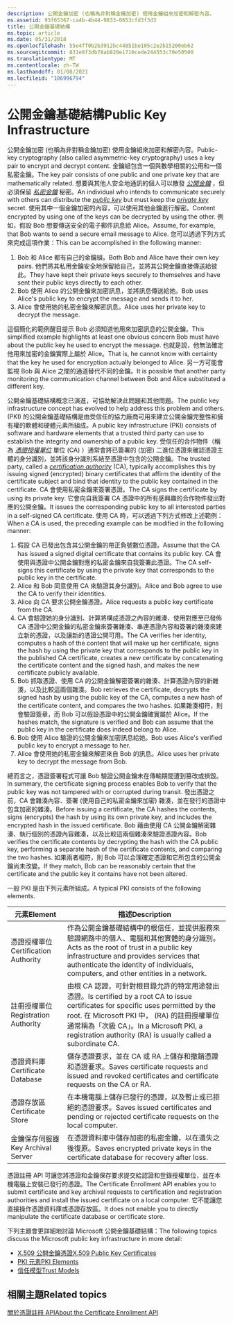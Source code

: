 ```yaml
---
description: 公開金鑰加密 (也稱為非對稱金鑰加密) 使用金鑰組來加密和解密內容。
ms.assetid: 93f65367-ca4b-4b44-9833-0653cfd3f3d3
title: 公開金鑰基礎結構
ms.topic: article
ms.date: 05/31/2018
ms.openlocfilehash: 55e4ff0b2b3912bc44851be105c2e2b15200eb62
ms.sourcegitcommit: 831e8f3db78ab820e1710cede244553c70e50500
ms.translationtype: MT
ms.contentlocale: zh-TW
ms.lasthandoff: 01/08/2021
ms.locfileid: "106996794"
---
```

# <a name="public-key-infrastructure"></a><span data-ttu-id="c2b1f-103">公開金鑰基礎結構</span><span class="sxs-lookup"><span data-stu-id="c2b1f-103">Public Key Infrastructure</span></span>

<span data-ttu-id="c2b1f-104">公開金鑰加密 (也稱為非對稱金鑰加密) 使用金鑰組來加密和解密內容。</span><span class="sxs-lookup"><span data-stu-id="c2b1f-104">Public-key cryptography (also called asymmetric-key cryptography) uses a key pair to encrypt and decrypt content.</span></span> <span data-ttu-id="c2b1f-105">金鑰組包含一個與數學相關的公用和一個私密金鑰。</span><span class="sxs-lookup"><span data-stu-id="c2b1f-105">The key pair consists of one public and one private key that are mathematically related.</span></span> <span data-ttu-id="c2b1f-106">想要與其他人安全地通訊的個人可以散發 [*公開金鑰*](/windows/desktop/SecGloss/p-gly) ，但必須保留 [*私密金鑰*](/windows/desktop/SecGloss/p-gly) 秘密。</span><span class="sxs-lookup"><span data-stu-id="c2b1f-106">An individual who intends to communicate securely with others can distribute the [*public key*](/windows/desktop/SecGloss/p-gly) but must keep the [*private key*](/windows/desktop/SecGloss/p-gly) secret.</span></span> <span data-ttu-id="c2b1f-107">使用其中一個金鑰加密的內容，可以使用其他金鑰進行解密。</span><span class="sxs-lookup"><span data-stu-id="c2b1f-107">Content encrypted by using one of the keys can be decrypted by using the other.</span></span> <span data-ttu-id="c2b1f-108">例如，假設 Bob 想要傳送安全的電子郵件訊息給 Alice。</span><span class="sxs-lookup"><span data-stu-id="c2b1f-108">Assume, for example, that Bob wants to send a secure email message to Alice.</span></span> <span data-ttu-id="c2b1f-109">您可以透過下列方式來完成這項作業：</span><span class="sxs-lookup"><span data-stu-id="c2b1f-109">This can be accomplished in the following manner:</span></span>

1.  <span data-ttu-id="c2b1f-110">Bob 和 Alice 都有自己的金鑰組。</span><span class="sxs-lookup"><span data-stu-id="c2b1f-110">Both Bob and Alice have their own key pairs.</span></span> <span data-ttu-id="c2b1f-111">他們將其私用金鑰安全地保留給自己，並將其公開金鑰直接傳送給彼此。</span><span class="sxs-lookup"><span data-stu-id="c2b1f-111">They have kept their private keys securely to themselves and have sent their public keys directly to each other.</span></span>
2.  <span data-ttu-id="c2b1f-112">Bob 使用 Alice 的公開金鑰來加密訊息，並將訊息傳送給她。</span><span class="sxs-lookup"><span data-stu-id="c2b1f-112">Bob uses Alice's public key to encrypt the message and sends it to her.</span></span>
3.  <span data-ttu-id="c2b1f-113">Alice 會使用她的私密金鑰來解密訊息。</span><span class="sxs-lookup"><span data-stu-id="c2b1f-113">Alice uses her private key to decrypt the message.</span></span>

<span data-ttu-id="c2b1f-114">這個簡化的範例醒目提示 Bob 必須知道他用來加密訊息的公開金鑰。</span><span class="sxs-lookup"><span data-stu-id="c2b1f-114">This simplified example highlights at least one obvious concern Bob must have about the public key he used to encrypt the message.</span></span> <span data-ttu-id="c2b1f-115">也就是說，他無法確定他用來加密的金鑰實際上屬於 Alice。</span><span class="sxs-lookup"><span data-stu-id="c2b1f-115">That is, he cannot know with certainty that the key he used for encryption actually belonged to Alice.</span></span> <span data-ttu-id="c2b1f-116">另一方可能會監視 Bob 與 Alice 之間的通道替代不同的金鑰。</span><span class="sxs-lookup"><span data-stu-id="c2b1f-116">It is possible that another party monitoring the communication channel between Bob and Alice substituted a different key.</span></span>

<span data-ttu-id="c2b1f-117">公開金鑰基礎結構概念已演進，可協助解決此問題和其他問題。</span><span class="sxs-lookup"><span data-stu-id="c2b1f-117">The public key infrastructure concept has evolved to help address this problem and others.</span></span> <span data-ttu-id="c2b1f-118"> (PKI) 的公開金鑰基礎結構是由受信任的協力廠商可用來建立公開金鑰完整性和擁有權的軟體和硬體元素所組成。</span><span class="sxs-lookup"><span data-stu-id="c2b1f-118">A public key infrastructure (PKI) consists of software and hardware elements that a trusted third party can use to establish the integrity and ownership of a public key.</span></span> <span data-ttu-id="c2b1f-119">受信任的合作物件（稱為 [*憑證授權單位*](/windows/desktop/SecGloss/c-gly) 單位 (CA) ）通常會將已簽署的 (加密) 二進位憑證來確認憑證主體的身分識別，並將該身分識別系結至憑證中包含的公開金鑰。</span><span class="sxs-lookup"><span data-stu-id="c2b1f-119">The trusted party, called a [*certification authority*](/windows/desktop/SecGloss/c-gly) (CA), typically accomplishes this by issuing signed (encrypted) binary certificates that affirm the identity of the certificate subject and bind that identity to the public key contained in the certificate.</span></span> <span data-ttu-id="c2b1f-120">CA 會使用私密金鑰來簽署憑證。</span><span class="sxs-lookup"><span data-stu-id="c2b1f-120">The CA signs the certificate by using its private key.</span></span> <span data-ttu-id="c2b1f-121">它會向自我簽署 CA 憑證中的所有感興趣的合作物件發出對應的公開金鑰。</span><span class="sxs-lookup"><span data-stu-id="c2b1f-121">It issues the corresponding public key to all interested parties in a self-signed CA certificate.</span></span> <span data-ttu-id="c2b1f-122">使用 CA 時，可以透過下列方式修改上述範例：</span><span class="sxs-lookup"><span data-stu-id="c2b1f-122">When a CA is used, the preceding example can be modified in the following manner:</span></span>

1.  <span data-ttu-id="c2b1f-123">假設 CA 已發出包含其公開金鑰的帶正負號數位憑證。</span><span class="sxs-lookup"><span data-stu-id="c2b1f-123">Assume that the CA has issued a signed digital certificate that contains its public key.</span></span> <span data-ttu-id="c2b1f-124">CA 會使用與憑證中公開金鑰對應的私密金鑰來自我簽署此憑證。</span><span class="sxs-lookup"><span data-stu-id="c2b1f-124">The CA self-signs this certificate by using the private key that corresponds to the public key in the certificate.</span></span>
2.  <span data-ttu-id="c2b1f-125">Alice 和 Bob 同意使用 CA 來驗證其身分識別。</span><span class="sxs-lookup"><span data-stu-id="c2b1f-125">Alice and Bob agree to use the CA to verify their identities.</span></span>
3.  <span data-ttu-id="c2b1f-126">Alice 向 CA 要求公開金鑰憑證。</span><span class="sxs-lookup"><span data-stu-id="c2b1f-126">Alice requests a public key certificate from the CA.</span></span>
4.  <span data-ttu-id="c2b1f-127">CA 會驗證她的身分識別、計算將構成憑證之內容的雜湊、使用對應至已發佈 CA 憑證中公開金鑰的私密金鑰來簽署雜湊、串連憑證內容和簽署的雜湊來建立新的憑證，以及讓新的憑證公開可用。</span><span class="sxs-lookup"><span data-stu-id="c2b1f-127">The CA verifies her identity, computes a hash of the content that will make up her certificate, signs the hash by using the private key that corresponds to the public key in the published CA certificate, creates a new certificate by concatenating the certificate content and the signed hash, and makes the new certificate publicly available.</span></span>
5.  <span data-ttu-id="c2b1f-128">Bob 抓取憑證、使用 CA 的公開金鑰解密簽署的雜湊、計算憑證內容的新雜湊，以及比較這兩個雜湊。</span><span class="sxs-lookup"><span data-stu-id="c2b1f-128">Bob retrieves the certificate, decrypts the signed hash by using the public key of the CA, computes a new hash of the certificate content, and compares the two hashes.</span></span> <span data-ttu-id="c2b1f-129">如果雜湊相符，則會驗證簽章，而 Bob 可以假設憑證中的公開金鑰確實屬於 Alice。</span><span class="sxs-lookup"><span data-stu-id="c2b1f-129">If the hashes match, the signature is verified and Bob can assume that the public key in the certificate does indeed belong to Alice.</span></span>
6.  <span data-ttu-id="c2b1f-130">Bob 使用 Alice 驗證的公開金鑰來加密訊息給她。</span><span class="sxs-lookup"><span data-stu-id="c2b1f-130">Bob uses Alice's verified public key to encrypt a message to her.</span></span>
7.  <span data-ttu-id="c2b1f-131">Alice 會使用她的私密金鑰來解密來自 Bob 的訊息。</span><span class="sxs-lookup"><span data-stu-id="c2b1f-131">Alice uses her private key to decrypt the message from Bob.</span></span>

<span data-ttu-id="c2b1f-132">總而言之，憑證簽署程式可讓 Bob 驗證公開金鑰未在傳輸期間遭到篡改或損毀。</span><span class="sxs-lookup"><span data-stu-id="c2b1f-132">In summary, the certificate signing process enables Bob to verify that the public key was not tampered with or corrupted during transit.</span></span> <span data-ttu-id="c2b1f-133">發出憑證之前，CA 會雜湊內容、簽署 (使用自己的私密金鑰來加密) 雜湊，並在發行的憑證中包含加密的雜湊。</span><span class="sxs-lookup"><span data-stu-id="c2b1f-133">Before issuing a certificate, the CA hashes the contents, signs (encrypts) the hash by using its own private key, and includes the encrypted hash in the issued certificate.</span></span> <span data-ttu-id="c2b1f-134">Bob 藉由使用 CA 公開金鑰解密雜湊、執行個別的憑證內容雜湊，以及比較這兩個雜湊來驗證憑證內容。</span><span class="sxs-lookup"><span data-stu-id="c2b1f-134">Bob verifies the certificate contents by decrypting the hash with the CA public key, performing a separate hash of the certificate contents, and comparing the two hashes.</span></span> <span data-ttu-id="c2b1f-135">如果兩者相符，則 Bob 可以合理確定憑證和它所包含的公開金鑰尚未改變。</span><span class="sxs-lookup"><span data-stu-id="c2b1f-135">If they match, Bob can be reasonably certain that the certificate and the public key it contains have not been altered.</span></span>

<span data-ttu-id="c2b1f-136">一般 PKI 是由下列元素所組成。</span><span class="sxs-lookup"><span data-stu-id="c2b1f-136">A typical PKI consists of the following elements.</span></span>

| <span data-ttu-id="c2b1f-137">元素</span><span class="sxs-lookup"><span data-stu-id="c2b1f-137">Element</span></span>                            | <span data-ttu-id="c2b1f-138">描述</span><span class="sxs-lookup"><span data-stu-id="c2b1f-138">Description</span></span>                                                                                                                                                                               |
|------------------------------------|-------------------------------------------------------------------------------------------------------------------------------------------------------------------------------------------|
| <span data-ttu-id="c2b1f-139">憑證授權單位</span><span class="sxs-lookup"><span data-stu-id="c2b1f-139">Certification Authority</span></span><br/> | <span data-ttu-id="c2b1f-140">作為公開金鑰基礎結構中的根信任，並提供服務來驗證網路中的個人、電腦和其他實體的身分識別。</span><span class="sxs-lookup"><span data-stu-id="c2b1f-140">Acts as the root of trust in a public key infrastructure and provides services that authenticate the identity of individuals, computers, and other entities in a network.</span></span><br/>      |
| <span data-ttu-id="c2b1f-141">註冊授權單位</span><span class="sxs-lookup"><span data-stu-id="c2b1f-141">Registration Authority</span></span><br/>  | <span data-ttu-id="c2b1f-142">由根 CA 認證，可針對根目錄允許的特定用途發出憑證。</span><span class="sxs-lookup"><span data-stu-id="c2b1f-142">Is certified by a root CA to issue certificates for specific uses permitted by the root.</span></span> <span data-ttu-id="c2b1f-143">在 Microsoft PKI 中， (RA) 的註冊授權單位通常稱為「次級 CA」。</span><span class="sxs-lookup"><span data-stu-id="c2b1f-143">In a Microsoft PKI, a registration authority (RA) is usually called a subordinate CA.</span></span><br/> |
| <span data-ttu-id="c2b1f-144">憑證資料庫</span><span class="sxs-lookup"><span data-stu-id="c2b1f-144">Certificate Database</span></span><br/>    | <span data-ttu-id="c2b1f-145">儲存憑證要求，並在 CA 或 RA 上儲存和撤銷憑證和憑證要求。</span><span class="sxs-lookup"><span data-stu-id="c2b1f-145">Saves certificate requests and issued and revoked certificates and certificate requests on the CA or RA.</span></span><br/>                                                                       |
| <span data-ttu-id="c2b1f-146">憑證存放區</span><span class="sxs-lookup"><span data-stu-id="c2b1f-146">Certificate Store</span></span><br/>       | <span data-ttu-id="c2b1f-147">在本機電腦上儲存已發行的憑證，以及暫止或已拒絕的憑證要求。</span><span class="sxs-lookup"><span data-stu-id="c2b1f-147">Saves issued certificates and pending or rejected certificate requests on the local computer.</span></span><br/>                                                                                  |
| <span data-ttu-id="c2b1f-148">金鑰保存伺服器</span><span class="sxs-lookup"><span data-stu-id="c2b1f-148">Key Archival Server</span></span><br/>     | <span data-ttu-id="c2b1f-149">在憑證資料庫中儲存加密的私密金鑰，以在遺失之後復原。</span><span class="sxs-lookup"><span data-stu-id="c2b1f-149">Saves encrypted private keys in the certificate database for recovery after loss.</span></span><br/>                                                                                              |



 

<span data-ttu-id="c2b1f-150">憑證註冊 API 可讓您將憑證和金鑰保存要求提交給認證和登錄授權單位，並在本機電腦上安裝已發行的憑證。</span><span class="sxs-lookup"><span data-stu-id="c2b1f-150">The Certificate Enrollment API enables you to submit certificate and key archival requests to certification and registration authorities and install the issued certificate on a local computer.</span></span> <span data-ttu-id="c2b1f-151">它不能讓您直接操作憑證資料庫或憑證存放區。</span><span class="sxs-lookup"><span data-stu-id="c2b1f-151">It does not enable you to directly manipulate the certificate database or certificate store.</span></span>

<span data-ttu-id="c2b1f-152">下列主題會更詳細地討論 Microsoft 公開金鑰基礎結構：</span><span class="sxs-lookup"><span data-stu-id="c2b1f-152">The following topics discuss the Microsoft public key infrastructure in more detail:</span></span>

-   [<span data-ttu-id="c2b1f-153">X.509 公開金鑰憑證</span><span class="sxs-lookup"><span data-stu-id="c2b1f-153">X.509 Public Key Certificates</span></span>](about-x-509-public-key-certificates.md)
-   [<span data-ttu-id="c2b1f-154">PKI 元素</span><span class="sxs-lookup"><span data-stu-id="c2b1f-154">PKI Elements</span></span>](about-pki-components.md)
-   [<span data-ttu-id="c2b1f-155">信任模型</span><span class="sxs-lookup"><span data-stu-id="c2b1f-155">Trust Models</span></span>](about-trust-models.md)

## <a name="related-topics"></a><span data-ttu-id="c2b1f-156">相關主題</span><span class="sxs-lookup"><span data-stu-id="c2b1f-156">Related topics</span></span>

<dl> <dt>

[<span data-ttu-id="c2b1f-157">關於憑證註冊 API</span><span class="sxs-lookup"><span data-stu-id="c2b1f-157">About the Certificate Enrollment API</span></span>](about-the-certificate-enrollment-api.md)
</dt> </dl>

 

